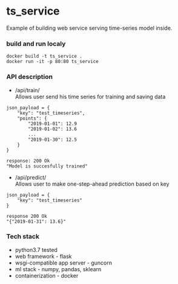 # ts_service
Example of building web service serving time-series model inside.

### build and run localy
```
docker build -t ts_service .  
docker run -it -p 80:80 ts_service
```

### API description
* /api/train/  
Allows user send his time series for training and saving data

```
json_payload = {  
    "key": "test_timeseries",  
    "points": {  
        "2019-01-01": 12.9  
        "2019-01-02": 13.6  
        ...  
        "2019-01-30": 12.5  
    }   
}
```

```
response: 200 Ok   
"Model is succesfully trained"
```

* /api/predict/  
Allows user to make one-step-ahead prediction based on key

```
json_payload = {  
    "key": "test_timeseries"  
}  
```

```
response 200 Ok
"{"2019-01-31": 13.6}"
```

### Tech stack
* python3.7 tested
* web framework - flask
* wsgi-compatible app server - guncorn
* ml stack - numpy, pandas, sklearn
* containerization - docker
